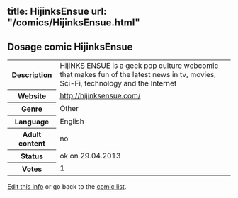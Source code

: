 title: HijinksEnsue
url: "/comics/HijinksEnsue.html"
---
Dosage comic HijinksEnsue
-----------------------------------------

<p id="msg"></p>
<script type="text/javascript">
if (window.location.search === '?edit_info_mail=sent_ok') {
  var elem = document.getElementById("msg");
  elem.innerHTML = 'Edited information sucessfully sent for review, which is usually done daily. Thanks!';
  elem.className = 'ok';
}
</script>
<table class="comicinfo">
<tr>
<th>Description</th><td>HijiNKS ENSUE is a geek pop culture webcomic that makes fun of the latest news in tv, movies, Sci-Fi, technology and the Internet</td>
</tr>
<tr>
<th>Website</th><td><a href="http://hijinksensue.com/">http://hijinksensue.com/</a></td>
</tr>
<tr>
<th>Genre</th><td>Other</td>
</tr>
<tr>
<th>Language</th><td>English</td>
</tr>
<tr>
<th>Adult content</th><td>no</td>
</tr>
<tr>
<th>Status</th><td>ok on 29.04.2013</td>
</tr>
<tr>
<th>Votes</th><td>1</td>
</tr>
</table>

[Edit this info](HijinksEnsue_edit.html) or go back to the [comic list](../comic-index.html).

